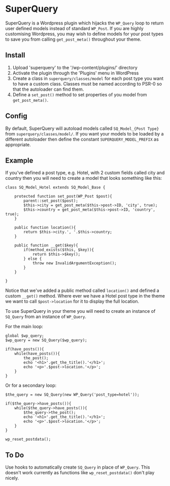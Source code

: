 SuperQuery
==========

SuperQuery is a Wordpress plugin which hijacks the `WP_Query` loop to return user defined models instead of standard `WP_Post`. If you are highly customising Wordpress, you may wish to define models for your post types to save you from calling `get_post_meta()` throughout your theme.


## Install
1. Upload 'superquery' to the '/wp-content/plugins/' directory
2. Activate the plugin through the 'Plugins' menu in WordPress
3. Create a class in `superquery/classes/model` for each post type you want to have a custom class. Classes must be named according to PSR-0 so that the autoloader can find them.
4. Define a `set_post()` method to set properties of you model from `get_post_meta()`.


## Config
By default, SuperQuery will autoload models called `SQ_Model_{Post Type}` from `superquery/classes/model/`. If you want your models to be loaded by a different autoloader then define the constant `SUPERQUERY_MODEL_PREFIX` as appropriate. 


## Example
If you've defined a post type, e.g. Hotel, with 2 custom fields called city and country then you will need to create a model that looks something like this:


    class SQ_Model_Hotel extends SQ_Model_Base {

        protected function set_post(WP_Post $post){
            parent::set_post($post);
            $this->city = get_post_meta($this->post->ID, 'city', true);
            $this->country = get_post_meta($this->post->ID, 'country', true);
        }

        public function location(){
            return $this->city.', '.$this->country;
        }

        public function __get($key){
            if(method_exists($this, $key)){
                return $this->$key();
            } else {
                throw new InvalidArgumentException();
            }
        }

    }

Notice that we've added a public method called `location()` and defined a custom `__get()` method. Where ever we have a Hotel post type in the theme we want to call `$post->location` for it to display the full location.

To use SuperQuery in your theme you will need to create an instance of `SQ_Query` from an instance of `WP_Query`.

For the main loop:

    global $wp_query;
    $wp_query = new SQ_Query($wp_query);

    if(have_posts()){
        while(have_posts()){
            the_post();
            echo '<h1>'.get_the_title().'</h1>';
            echo '<p>'.$post->location.'</p>';
        }
    }

Or for a secondary loop:

    $the_query = new SQ_Query(new WP_Query('post_type=hotel'));

    if($the_query->have_posts()){
        while($the_query->have_posts()){
            $the_query->the_post();
            echo '<h1>'.get_the_title().'</h1>';
            echo '<p>'.$post->location.'</p>';
        }
    }

    wp_reset_postdata();


## To Do

Use hooks to automatically create `SQ_Query` in place of `WP_Query`. This doesn't work currently as functions like `wp_reset_postdata()` don't play nicely.
